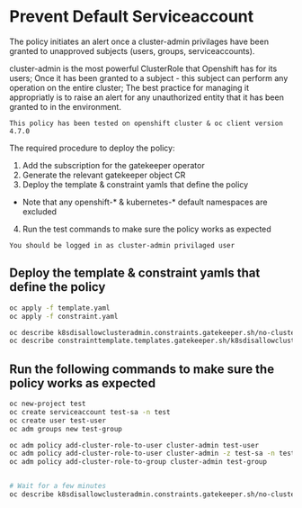 # Prevent Default Serviceaccount

The policy initiates an alert once a cluster-admin privilages have been granted to unapproved subjects (users, groups, serviceaccounts).

cluster-admin is the most powerful ClusterRole that Openshift has for its users; Once it has been granted to a subject - this subject can perform any operation on the entire cluster; The best practice for managing it appropriatly is to raise an alert for any unauthorized entity that it has been granted to in the environment.

`This policy has been tested on openshift cluster & oc client version 4.7.0`

The required procedure to deploy the policy:

1. Add the subscription for the gatekeeper operator
2. Generate the relevant gatekeeper object CR
3. Deploy the template & constraint yamls that define the policy
* Note that any openshift-* & kubernetes-* default namespaces are excluded
4. Run the test commands to make sure the policy works as expected

`You should be logged in as cluster-admin privilaged user`

## Deploy the template & constraint yamls that define the policy

```bash
oc apply -f template.yaml
oc apply -f constraint.yaml

oc describe k8sdisallowclusteradmin.constraints.gatekeeper.sh/no-cluster-admin
oc describe constrainttemplate.templates.gatekeeper.sh/k8sdisallowclusteradmin
```

## Run the following commands to make sure the policy works as expected
```bash
oc new-project test
oc create serviceaccount test-sa -n test
oc create user test-user
oc adm groups new test-group

oc adm policy add-cluster-role-to-user cluster-admin test-user
oc adm policy add-cluster-role-to-user cluster-admin -z test-sa -n test
oc adm policy add-cluster-role-to-group cluster-admin test-group


# Wait for a few minutes
oc describe k8sdisallowclusteradmin.constraints.gatekeeper.sh/no-cluster-admin

```
